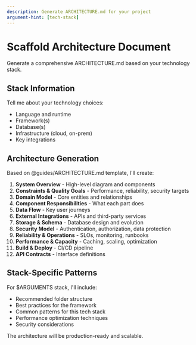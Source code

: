 ```yaml
---
description: Generate ARCHITECTURE.md for your project
argument-hint: [tech-stack]
---
```


# Scaffold Architecture Document

Generate a comprehensive ARCHITECTURE.md based on your technology stack.

## Stack Information

Tell me about your technology choices:
- Language and runtime
- Framework(s)
- Database(s)
- Infrastructure (cloud, on-prem)
- Key integrations

## Architecture Generation

Based on @guides/ARCHITECTURE.md template, I'll create:

1. **System Overview** - High-level diagram and components
2. **Constraints & Quality Goals** - Performance, reliability, security targets
3. **Domain Model** - Core entities and relationships
4. **Component Responsibilities** - What each part does
5. **Data Flow** - Key user journeys
6. **External Integrations** - APIs and third-party services
7. **Storage & Schema** - Database design and evolution
8. **Security Model** - Authentication, authorization, data protection
9. **Reliability & Operations** - SLOs, monitoring, runbooks
10. **Performance & Capacity** - Caching, scaling, optimization
11. **Build & Deploy** - CI/CD pipeline
12. **API Contracts** - Interface definitions

## Stack-Specific Patterns

For $ARGUMENTS stack, I'll include:
- Recommended folder structure
- Best practices for the framework
- Common patterns for this tech stack
- Performance optimization techniques
- Security considerations

The architecture will be production-ready and scalable.